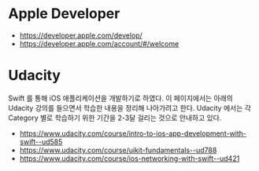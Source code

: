 
# Apple Developer

- https://developer.apple.com/develop/
- https://developer.apple.com/account/#/welcome 

# Udacity

Swift 를 통해 iOS 애플리케이션을 개발하기로 하였다. 이 페이지에서는 아래의 Udacity 강의를 들으면서 학습한 내용을 정리해 나아가려고 한다.
Udacity 에서는 각 Category 별로 학습하기 위한 기간을 2-3달 걸리는 것으로 안내하고 있다. 

- https://www.udacity.com/course/intro-to-ios-app-development-with-swift--ud585
- https://www.udacity.com/course/uikit-fundamentals--ud788
- https://www.udacity.com/course/ios-networking-with-swift--ud421


